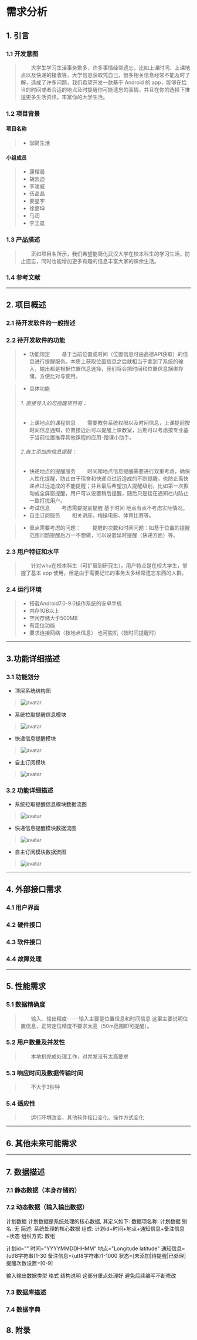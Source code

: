 # 需求分析

## 1. 引言

### 1.1  开发意图

>&emsp;&emsp;大学生学习生活事务繁多，许多事情经常遗忘，比如上课时间、上课地点以及快递的接收等，大学信息获取凭自己，很多相关信息经常不能及时了解，造成了许多问题，我们希望开发一款基于 Android 的 app，能够在恰当的时间或者合适的地点及时提醒你可能遗忘的事情，并且在你的选择下推送更多生活资讯，丰富你的大学生活。

### 1.2  项目背景

#### 项目名称

>- 珈简生活

#### 小组成员

>- 康楷晨
>- 胡凯迪
>- 李凌威
>- 伍晶晶
>- 姜星宇
>- 徐嘉坤
>- 马润
>- 李王晨

### 1.3  产品描述

>&emsp;&emsp;正如项目名所示，我们希望能简化武汉大学在校本科生的学习生活，防止遗忘，同时也能增加更多有趣的信息丰富大家的课余生活。

### 1.4  参考文献

----------

## 2. 项目概述

### 2.1  待开发软件的一般描述

### 2.2  待开发软件的功能

>- 功能规定
&emsp;&emsp;基于当前位置或时间（位置信息可由高德API获取）的信息进行提醒服务。本质上获取位置信息之后就相当于拿到了系统的输入，输出都是根据位置信息选择，我们将会把时间和位置信息捆绑存储，方便比对与使用。

>- 具体功能
>###### 1. 直接导入的可提醒项目有：
>- 上课地点的课程信息
&emsp;&emsp;需要教务系统权限以及时间信息，上课提前按时间信息通知，位置接近后可以提醒上课教室，后期可以考虑按专业基于当前位置推荐其他课程的应用-蹭课小助手。
>###### 2.自主添加的信息提醒：
>- 快递地点的提醒服务
&emsp;&emsp;时间和地点信息提醒需要进行双重考虑，确保人性化提醒，防止由于宿舍和快递点过近造成的不断提醒，也防止离快递点过远造成的不能提醒；并且最后希望加入提醒级别，比如第一次振动或全屏窗提醒，用户可以设置稍后提醒，随后只是挂在通知栏内防止一致打扰用户。
>- 考试信息
&emsp;&emsp;考虑需要提前提醒 基于时间 地点有点不考虑实际情况。
>- 自主订阅服务
&emsp;&emsp;相关讲座、梅操电影、体育比赛等。

>- 重点需要考虑的问题：
&emsp;&emsp;提醒的次数和时间问题：如基于位置的提醒范围问题提醒后万一不想做，可以设置延时提醒（快递方面）等。



### 2.3  用户特征和水平

>&emsp;&emsp;针对whu在校本科生（可扩展到研究生），用户特点是在校大学生，掌握了基本 app 使用，但是由于需要记忆的事务太多经常遗忘东西的人群。

### 2.4  运行环境

>+ 搭载Android7.0-9.0操作系统的安卓手机
>+ 内存1GB以上
>+ 空闲存储大于500MB
>+ 有定位功能
>+ 要求连接网络（按地点信息） 也可脱机（按时间提醒时）

---------
## 3.功能详细描述
### 3.1 功能划分
+ 顶层系统结构图
> ![avatar](/pic/top.png)
+ 系统拉取提醒信息模块
> ![avatar](/pic/top_2.png)
+ 快递信息提醒模块
> ![avatar](pic/top_1.png)
+ 自主订阅模块
> ![avatar](pic/top_3.png)

### 3.2 功能详细描述
+ 系统拉取提醒信息模块数据流图
> ![avatar](pic/data_1.png)
+ 快递信息提醒模块数据流图
> ![avatar](pic/data_2.png)
+ 自主订阅模块数据流图
> ![avatar](/pic/data_3.png)
---------

## 4. 外部接口需求

### 4.1  用户界面

### 4.2  硬件接口

### 4.3  软件接口

### 4.4  故障处理

-------

## 5. 性能需求

### 5.1 数据精确度

> &emsp;&emsp;输入、输出精度-----输入主要是位置信息和时间信息 这里主要说明位置信息，正常定位精度不要求太高（50m范围即可提醒）。

### 5.2 用户数量及并发性

> &emsp;&emsp;本地机完成处理工作，对并发没有太高要求

### 5.3 响应时间及数据传输时间

> &emsp;&emsp;不大于3秒钟

### 5.4 适应性

> &emsp;&emsp;运行环境改变、其他软件接口变化、操作方式变化

------

## 6. 其他未来可能需求
---------
## 7. 数据描述

### 7.1 静态数据（本身存储的）

### 7.2 动态数据（输入输出数据）

计划数据
计划数据是系统处理的核心数据, 其定义如下:
数据项名称: 计划数据
别名: 无
简述: 系统处理的核心数据
组成: 计划id+时间+地点+通知信息+备注信息+状态
组织方式: 数组

计划id=""
时间="YYYYMMDDHHMM"
地点="Longitude latitude"
通知信息={utf8字符串}1-30
备注信息={utf8字符串}1-1000
状态=[未添加|待提醒|已处理]
提醒次数设置=[0-9]

输入输出数据类型 格式 结构说明
这部分重点处理好 避免后续编写不断修改

### 7.3 数据库描述

### 7.4 数据字典

## 8. 附录


